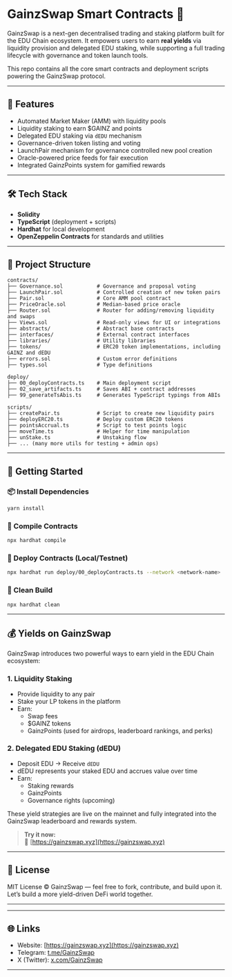 # GainzSwap Smart Contracts 🦾

GainzSwap is a next-gen decentralised trading and staking platform built for the EDU Chain ecosystem. It empowers users to earn **real yields** via liquidity provision and delegated EDU staking, while supporting a full trading lifecycle with governance and token launch tools.

This repo contains all the core smart contracts and deployment scripts powering the GainzSwap protocol.

---

## 🚀 Features

- Automated Market Maker (AMM) with liquidity pools
- Liquidity staking to earn $GAINZ and points
- Delegated EDU staking via `dEDU` mechanism
- Governance-driven token listing and voting
- LaunchPair mechanism for governance controlled new pool creation
- Oracle-powered price feeds for fair execution
- Integrated GainzPoints system for gamified rewards

---

## 🛠 Tech Stack

- **Solidity**
- **TypeScript** (deployment + scripts)
- **Hardhat** for local development
- **OpenZeppelin Contracts** for standards and utilities

---

## 📁 Project Structure

```text
contracts/
├── Governance.sol           # Governance and proposal voting
├── LaunchPair.sol           # Controlled creation of new token pairs
├── Pair.sol                 # Core AMM pool contract
├── PriceOracle.sol          # Median-based price oracle
├── Router.sol               # Router for adding/removing liquidity and swaps
├── Views.sol                # Read-only views for UI or integrations
├── abstracts/               # Abstract base contracts
├── interfaces/              # External contract interfaces
├── libraries/               # Utility libraries
├── tokens/                  # ERC20 token implementations, including GAINZ and dEDU
├── errors.sol               # Custom error definitions
├── types.sol                # Type definitions

deploy/
├── 00_deployContracts.ts    # Main deployment script
├── 02_save_artifacts.ts     # Saves ABI + contract addresses
├── 99_generateTsAbis.ts     # Generates TypeScript typings from ABIs

scripts/
├── createPair.ts            # Script to create new liquidity pairs
├── deployERC20.ts           # Deploy custom ERC20 tokens
├── pointsAccrual.ts         # Script to test points logic
├── moveTime.ts              # Helper for time manipulation
├── unStake.ts               # Unstaking flow
├── ... (many more utils for testing + admin ops)
```

---

## 🧪 Getting Started

### 📦 Install Dependencies

```bash
yarn install
```

### 🔨 Compile Contracts

```bash
npx hardhat compile
```

### 🚀 Deploy Contracts (Local/Testnet)

```bash
npx hardhat run deploy/00_deployContracts.ts --network <network-name>
```

### 🧼 Clean Build

```bash
npx hardhat clean
```

---

## 💰 Yields on GainzSwap

GainzSwap introduces two powerful ways to earn yield in the EDU Chain ecosystem:

### 1. **Liquidity Staking**
- Provide liquidity to any pair
- Stake your LP tokens in the platform
- Earn: 
  - Swap fees
  - $GAINZ tokens
  - GainzPoints (used for airdrops, leaderboard rankings, and perks)

### 2. **Delegated EDU Staking (dEDU)**
- Deposit EDU → Receive `dEDU`
- dEDU represents your staked EDU and accrues value over time
- Earn:
  - Staking rewards
  - GainzPoints
  - Governance rights (upcoming)

These yield strategies are live on the mainnet and fully integrated into the GainzSwap leaderboard and rewards system.

> **Try it now:**  
> 🔗 [https://gainzswap.xyz](https://gainzswap.xyz)

---

## 📜 License

MIT License © GainzSwap — feel free to fork, contribute, and build upon it.  
Let’s build a more yield-driven DeFi world together.

---

---

## 🌐 Links

- Website: [https://gainzswap.xyz](https://gainzswap.xyz)  
- Telegram: [t.me/GainzSwap](https://t.me/GainzSwap)  
- X (Twitter): [x.com/GainzSwap](https://x.com/GainzSwap)  

---
